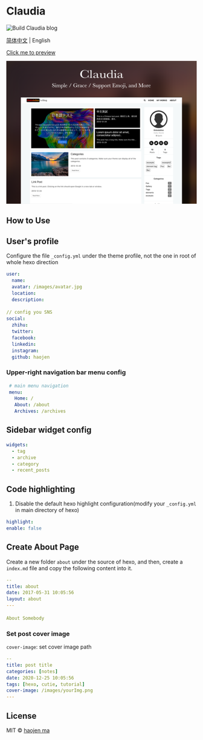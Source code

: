 # Claudia
![Build Claudia blog](https://github.com/Haojen/Claudia-theme-blog/workflows/Build%20Claudia%20blog/badge.svg?branch=master)

[简体中文](./README-EN.md) | English

[Click me to preview](https://haojen.github.io/Claudia-theme-blog/)

![cover](./screenshot/claudia-cover.png)

## How to Use

## User's profile

Configure the file `_config.yml` under the theme profile, not the one in  root of whole hexo direction

```yaml
user:
  name: 
  avatar: /images/avatar.jpg
  location:
  description:

// config you SNS
social:
  zhihu:
  twitter:
  facebook:
  linkedin:
  instagram:
  github: haojen

```

### Upper-right navigation bar menu config

```yaml
 # main menu navigation
 menu:
   Home: /
   About: /about
   Archives: /archives
```

## Sidebar widget config
```yaml
widgets:
  - tag
  - archive
  - category
  - recent_posts
```

## Code highlighting

1. Disable the default hexo highlight configuration(modify your `_config.yml` in main directory of hexo)

```yaml
highlight:
enable: false
```

## Create About Page

Create a new folder `about` under the source of hexo, and then, create a `index.md` file and copy the following content into it.

```yaml
--
title: about
date: 2017-05-31 10:05:56
layout: about
---

About Somebody
```

### Set post cover image

`cover-image`:  set  cover image path

```yaml
--
title: post title
categories: [notes]
date: 2020-12-25 10:05:56
tags: [hexo, cutie, tutorial]
cover-image: /images/yourImg.png
---
```

## License

MIT © [haojen ma](http://haojen.github.io/)
